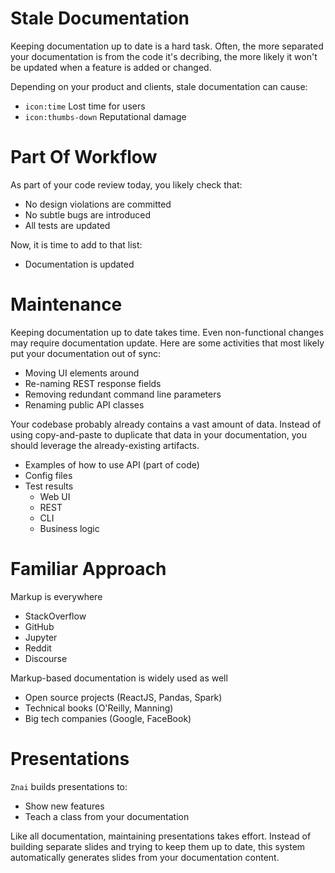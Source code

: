 # Stale Documentation

Keeping documentation up to date is a hard task. 
Often, the more separated your documentation is from the code it's decribing, the more likely it won't be updated when a feature is added or changed.

Depending on your product and clients, stale documentation can cause:
* `icon:time` Lost time for users
* `icon:thumbs-down` Reputational damage

# Part Of Workflow

As part of your code review today, you likely check that:
* No design violations are committed
* No subtle bugs are introduced
* All tests are updated 

Now, it is time to add to that list: 
* Documentation is updated
 
# Maintenance 

Keeping documentation up to date takes time. 
Even non-functional changes may require documentation update.
Here are some activities that most likely put your documentation out of sync:
* Moving UI elements around
* Re-naming REST response fields
* Removing redundant command line parameters
* Renaming public API classes
 
Your codebase probably already contains a vast amount of data. 
Instead of using copy-and-paste to duplicate that data in your documentation, you should leverage the already-existing artifacts.
* Examples of how to use API (part of code) 
* Config files
* Test results
    * Web UI
    * REST
    * CLI
    * Business logic

# Familiar Approach

Markup is everywhere
* StackOverflow
* GitHub
* Jupyter
* Reddit
* Discourse 

Markup-based documentation is widely used as well
* Open source projects (ReactJS, Pandas, Spark)
* Technical books (O'Reilly, Manning)
* Big tech companies (Google, FaceBook)

# Presentations

`Znai` builds presentations to: 
* Show new features
* Teach a class from your documentation

Like all documentation, maintaining presentations takes effort. 
Instead of building separate slides and trying to keep them up to date, 
this system automatically generates slides from your documentation content.